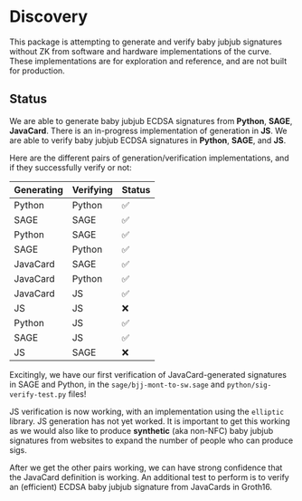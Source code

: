 # Discovery

This package is attempting to generate and verify baby jubjub signatures without ZK from software and hardware implementations of the curve. These implementations are for exploration and reference, and are not built for production.

## Status

We are able to generate baby jubjub ECDSA signatures from **Python**, **SAGE**, **JavaCard**. There is an in-progress implementation of generation in **JS**. We are able to verify baby jubjub ECDSA signatures in **Python**, **SAGE**, and **JS**.

Here are the different pairs of generation/verification implementations, and if they successfully verify or not:

| Generating | Verifying | Status |
| ---------- | --------- | ------ |
| Python     | Python    | ✅     |
| SAGE       | SAGE      | ✅     |
| Python     | SAGE      | ✅     |
| SAGE       | Python    | ✅     |
| JavaCard   | SAGE      | ✅     |
| JavaCard   | Python    | ✅     |
| JavaCard   | JS        | ✅     |
| JS         | JS        | ❌     |
| Python     | JS        | ✅     |
| SAGE       | JS        | ✅     |
| JS         | SAGE      | ❌     |

Excitingly, we have our first verification of JavaCard-generated signatures in SAGE and Python, in the `sage/bjj-mont-to-sw.sage` and `python/sig-verify-test.py` files!

JS verification is now working, with an implementation using the `elliptic` library. JS generation has not yet worked. It is important to get this working as we would also like to produce **synthetic** (aka non-NFC) baby jubjub signatures from websites to expand the number of people who can produce sigs.

After we get the other pairs working, we can have strong confidence that the JavaCard definition is working. An additional test to perform is to verify an (efficient) ECDSA baby jubjub signature from JavaCards in Groth16.

